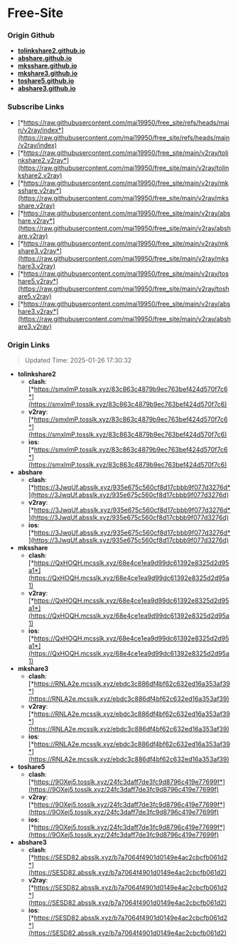 # Free-Site

### Origin Github

- [**tolinkshare2.github.io**](https://github.com/tolinkshare2/tolinkshare2.github.io)
- [**abshare.github.io**](https://github.com/abshare/abshare.github.io)
- [**mksshare.github.io**](https://github.com/mksshare/mksshare.github.io)
- [**mkshare3.github.io**](https://github.com/mkshare3/mkshare3.github.io)
- [**toshare5.github.io**](https://github.com/toshare5/toshare5.github.io)
- [**abshare3.github.io**](https://github.com/abshare3/abshare3.github.io)

### Subscribe Links

- [*https://raw.githubusercontent.com/mai19950/free_site/refs/heads/main/v2ray/index*](https://raw.githubusercontent.com/mai19950/free_site/refs/heads/main/v2ray/index)
- [*https://raw.githubusercontent.com/mai19950/free_site/main/v2ray/tolinkshare2.v2ray*](https://raw.githubusercontent.com/mai19950/free_site/main/v2ray/tolinkshare2.v2ray)
- [*https://raw.githubusercontent.com/mai19950/free_site/main/v2ray/mksshare.v2ray*](https://raw.githubusercontent.com/mai19950/free_site/main/v2ray/mksshare.v2ray)
- [*https://raw.githubusercontent.com/mai19950/free_site/main/v2ray/abshare.v2ray*](https://raw.githubusercontent.com/mai19950/free_site/main/v2ray/abshare.v2ray)
- [*https://raw.githubusercontent.com/mai19950/free_site/main/v2ray/mkshare3.v2ray*](https://raw.githubusercontent.com/mai19950/free_site/main/v2ray/mkshare3.v2ray)
- [*https://raw.githubusercontent.com/mai19950/free_site/main/v2ray/toshare5.v2ray*](https://raw.githubusercontent.com/mai19950/free_site/main/v2ray/toshare5.v2ray)
- [*https://raw.githubusercontent.com/mai19950/free_site/main/v2ray/abshare3.v2ray*](https://raw.githubusercontent.com/mai19950/free_site/main/v2ray/abshare3.v2ray)

### Origin Links

> Updated Time: 2025-01-26 17:30:32

- **tolinkshare2**
  - **clash**: [*https://smxImP.tosslk.xyz/83c863c4879b9ec763bef424d570f7c6*](https://smxImP.tosslk.xyz/83c863c4879b9ec763bef424d570f7c6)
  - **v2ray**: [*https://smxImP.tosslk.xyz/83c863c4879b9ec763bef424d570f7c6*](https://smxImP.tosslk.xyz/83c863c4879b9ec763bef424d570f7c6)
  - **ios**: [*https://smxImP.tosslk.xyz/83c863c4879b9ec763bef424d570f7c6*](https://smxImP.tosslk.xyz/83c863c4879b9ec763bef424d570f7c6)
- **abshare**
  - **clash**: [*https://3JwqUf.absslk.xyz/935e675c560cf8d17cbbb9f077d3276d*](https://3JwqUf.absslk.xyz/935e675c560cf8d17cbbb9f077d3276d)
  - **v2ray**: [*https://3JwqUf.absslk.xyz/935e675c560cf8d17cbbb9f077d3276d*](https://3JwqUf.absslk.xyz/935e675c560cf8d17cbbb9f077d3276d)
  - **ios**: [*https://3JwqUf.absslk.xyz/935e675c560cf8d17cbbb9f077d3276d*](https://3JwqUf.absslk.xyz/935e675c560cf8d17cbbb9f077d3276d)
- **mksshare**
  - **clash**: [*https://QxHOQH.mcsslk.xyz/68e4ce1ea9d99dc61392e8325d2d95a1*](https://QxHOQH.mcsslk.xyz/68e4ce1ea9d99dc61392e8325d2d95a1)
  - **v2ray**: [*https://QxHOQH.mcsslk.xyz/68e4ce1ea9d99dc61392e8325d2d95a1*](https://QxHOQH.mcsslk.xyz/68e4ce1ea9d99dc61392e8325d2d95a1)
  - **ios**: [*https://QxHOQH.mcsslk.xyz/68e4ce1ea9d99dc61392e8325d2d95a1*](https://QxHOQH.mcsslk.xyz/68e4ce1ea9d99dc61392e8325d2d95a1)
- **mkshare3**
  - **clash**: [*https://RNLA2e.mcsslk.xyz/ebdc3c886df4bf62c632ed16a353af39*](https://RNLA2e.mcsslk.xyz/ebdc3c886df4bf62c632ed16a353af39)
  - **v2ray**: [*https://RNLA2e.mcsslk.xyz/ebdc3c886df4bf62c632ed16a353af39*](https://RNLA2e.mcsslk.xyz/ebdc3c886df4bf62c632ed16a353af39)
  - **ios**: [*https://RNLA2e.mcsslk.xyz/ebdc3c886df4bf62c632ed16a353af39*](https://RNLA2e.mcsslk.xyz/ebdc3c886df4bf62c632ed16a353af39)
- **toshare5**
  - **clash**: [*https://9OXej5.tosslk.xyz/24fc3daff7de3fc9d8796c419e77699f*](https://9OXej5.tosslk.xyz/24fc3daff7de3fc9d8796c419e77699f)
  - **v2ray**: [*https://9OXej5.tosslk.xyz/24fc3daff7de3fc9d8796c419e77699f*](https://9OXej5.tosslk.xyz/24fc3daff7de3fc9d8796c419e77699f)
  - **ios**: [*https://9OXej5.tosslk.xyz/24fc3daff7de3fc9d8796c419e77699f*](https://9OXej5.tosslk.xyz/24fc3daff7de3fc9d8796c419e77699f)
- **abshare3**
  - **clash**: [*https://SESD82.absslk.xyz/b7a7064f4901d0149e4ac2cbcfb061d2*](https://SESD82.absslk.xyz/b7a7064f4901d0149e4ac2cbcfb061d2)
  - **v2ray**: [*https://SESD82.absslk.xyz/b7a7064f4901d0149e4ac2cbcfb061d2*](https://SESD82.absslk.xyz/b7a7064f4901d0149e4ac2cbcfb061d2)
  - **ios**: [*https://SESD82.absslk.xyz/b7a7064f4901d0149e4ac2cbcfb061d2*](https://SESD82.absslk.xyz/b7a7064f4901d0149e4ac2cbcfb061d2)
